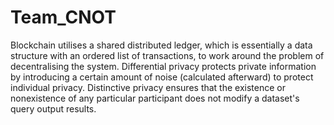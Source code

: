 # Team_CNOT
Blockchain utilises a shared distributed ledger, which is essentially a data structure with an ordered list of transactions, to work around the problem of decentralising the system.
Differential privacy protects private information by introducing a certain amount of noise (calculated afterward) to protect individual privacy. Distinctive privacy  ensures that the existence or nonexistence of any particular participant  does not modify a dataset's query output results. 
